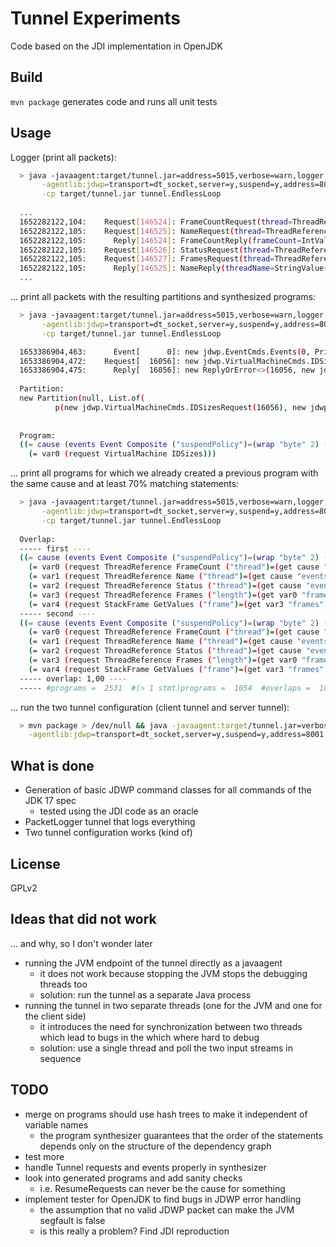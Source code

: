 Tunnel Experiments
==================
Code based on the JDI implementation in OpenJDK

Build
-----
`mvn package` generates code and runs all unit tests

Usage
-----
Logger (print all packets):
```sh
  > java -javaagent:target/tunnel.jar=address=5015,verbose=warn,logger,--packets \
       -agentlib:jdwp=transport=dt_socket,server=y,suspend=y,address=8001 \
       -cp target/tunnel.jar tunnel.EndlessLoop
       
  ...
  1652282122,104:    Request[146524]: FrameCountRequest(thread=ThreadReference(1))
  1652282122,105:    Request[146525]: NameRequest(thread=ThreadReference(1))
  1652282122,105:      Reply[146524]: FrameCountReply(frameCount=IntValue(1))
  1652282122,105:    Request[146526]: StatusRequest(thread=ThreadReference(1))
  1652282122,105:    Request[146527]: FramesRequest(thread=ThreadReference(1), startFrame=IntValue(0), length=IntValue(1))
  1652282122,105:      Reply[146525]: NameReply(threadName=StringValue(main))
  ...
```

... print all packets with the resulting partitions and synthesized programs:
```sh
  > java -javaagent:target/tunnel.jar=address=5015,verbose=warn,logger,mode=code,--packets,--partitions,--programs \
       -agentlib:jdwp=transport=dt_socket,server=y,suspend=y,address=8001 \
       -cp target/tunnel.jar tunnel.EndlessLoop

  1653386904,463:      Event[      0]: new jdwp.EventCmds.Events(0, PrimitiveValue.wrap((byte)2), new ListValue<>(Type.LIST, List.of(new EventCmds.Events.VMStart(PrimitiveValue.wrap(0), new ThreadRefere... (-26 more)
  1653386904,472:    Request[  16056]: new jdwp.VirtualMachineCmds.IDSizesRequest(16056)
  1653386904,475:      Reply[  16056]: new ReplyOrError<>(16056, new jdwp.VirtualMachineCmds.IDSizesReply(16056, PrimitiveValue.wrap(8), PrimitiveValue.wrap(8), PrimitiveValue.wrap(8), PrimitiveValue.wr... (-6 more)
  
  Partition:
  new Partition(null, List.of(
          p(new jdwp.VirtualMachineCmds.IDSizesRequest(16056), new jdwp.VirtualMachineCmds.IDSizesReply(16056, PrimitiveValue.wrap(8), PrimitiveValue.wrap(8), PrimitiveValue.wrap(8), PrimitiveValue.wrap(8), PrimitiveValue.wrap(8)))))
  
  
  Program:
  ((= cause (events Event Composite ("suspendPolicy")=(wrap "byte" 2) ("events" 0 "requestID")=(wrap "int" 0) ("events" 0 "thread")=(wrap "thread" 1)))
    (= var0 (request VirtualMachine IDSizes)))
```

... print all programs for which we already created a previous program with the same cause 
and at least 70% matching statements:
```sh
  > java -javaagent:target/tunnel.jar=address=5015,verbose=warn,logger,mode=code,--packets,--overlaps \
       -agentlib:jdwp=transport=dt_socket,server=y,suspend=y,address=8001 \
       -cp target/tunnel.jar tunnel.EndlessLoop
       
  Overlap:
  ----- first ----
  ((= cause (events Event Composite ("suspendPolicy")=(wrap "byte" 2) ("events" 0 "requestID")=(wrap "int" 56) ("events" 0 "thread")=(wrap "thread" 1) ("events" 0 "location" "codeIndex")=(wrap "long" 2) ("events" 0 "location" "declaringType")=(wrap "class-type" 1055) ("events" 0 "location" "methodRef")=(wrap "method" 105553122640072)))
    (= var0 (request ThreadReference FrameCount ("thread")=(get cause "events" 0 "thread")))
    (= var1 (request ThreadReference Name ("thread")=(get cause "events" 0 "thread")))
    (= var2 (request ThreadReference Status ("thread")=(get cause "events" 0 "thread")))
    (= var3 (request ThreadReference Frames ("length")=(get var0 "frameCount") ("startFrame")=(wrap "int" 0) ("thread")=(get cause "events" 0 "thread")))
    (= var4 (request StackFrame GetValues ("frame")=(get var3 "frames" 0 "frameID") ("thread")=(get cause "events" 0 "thread") ("slots" 0 "sigbyte")=(wrap "byte" 91) ("slots" 0 "slot")=(wrap "int" 0) ("slots" 1 "sigbyte")=(wrap "byte" 73) ("slots" 1 "slot")=(get var0 "frameCount"))))
  ----- second ----
  ((= cause (events Event Composite ("suspendPolicy")=(wrap "byte" 2) ("events" 0 "requestID")=(wrap "int" 56) ("events" 0 "thread")=(wrap "thread" 1) ("events" 0 "location" "codeIndex")=(wrap "long" 2) ("events" 0 "location" "declaringType")=(wrap "class-type" 1055) ("events" 0 "location" "methodRef")=(wrap "method" 105553122640072)))
    (= var0 (request ThreadReference FrameCount ("thread")=(get cause "events" 0 "thread")))
    (= var1 (request ThreadReference Name ("thread")=(get cause "events" 0 "thread")))
    (= var2 (request ThreadReference Status ("thread")=(get cause "events" 0 "thread")))
    (= var3 (request ThreadReference Frames ("length")=(get var0 "frameCount") ("startFrame")=(wrap "int" 0) ("thread")=(get cause "events" 0 "thread")))
    (= var4 (request StackFrame GetValues ("frame")=(get var3 "frames" 0 "frameID") ("thread")=(get cause "events" 0 "thread") ("slots" 0 "sigbyte")=(wrap "byte" 91) ("slots" 0 "slot")=(wrap "int" 0) ("slots" 1 "sigbyte")=(wrap "byte" 73) ("slots" 1 "slot")=(get var0 "frameCount"))))
  ----- overlap: 1,00 ----
  ----- #programs =  2531  #(> 1 stmt)programs =  1054  #overlaps =  1039 (98,58%) 
```

... run the two tunnel configuration (client tunnel and server tunnel):
```sh
  > mvn package > /dev/null && java -javaagent:target/tunnel.jar=verbose=debug,logger,tunnel=server:address=5015,verbose=debug,logger,tunnel=client\
    -agentlib:jdwp=transport=dt_socket,server=y,suspend=y,address=8001 -cp target/tunnel.jar tunnel.EndlessLoop
```

What is done
------------
- Generation of basic JDWP command classes for all commands of the JDK 17 spec
  - tested using the JDI code as an oracle
- PacketLogger tunnel that logs everything
- Two tunnel configuration works (kind of)

License
-------
GPLv2

Ideas that did not work
-----------------------
... and why, so I don't wonder later

- running the JVM endpoint of the tunnel directly as a javaagent
  - it does not work because stopping the JVM stops the debugging threads too
  - solution: run the tunnel as a separate Java process
- running the tunnel in two separate threads (one for the JVM and one for the client side)
  - it introduces the need for synchronization between two threads which lead to bugs in the
    which where hard to debug
  - solution: use a single thread and poll the two input streams in sequence

TODO
----
- merge on programs should use hash trees to make it independent of variable names
  - the program synthesizer guarantees that the order of the statements depends only on the structure 
    of the dependency graph
- test more
- handle Tunnel requests and events properly in synthesizer
- look into generated programs and add sanity checks
  - i.e. ResumeRequests can never be the cause for something
- implement tester for OpenJDK to find bugs in JDWP error handling
  - the assumption that no valid JDWP packet can make the JVM segfault is false
  - is this really a problem? Find JDI reproduction
